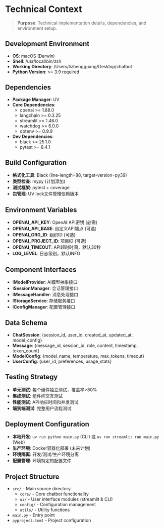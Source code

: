 # Technical Context

> **Purpose**: Technical implementation details, dependencies, and environment setup.

## Development Environment
- **OS**: macOS (Darwin)
- **Shell**: /usr/local/bin/zsh
- **Working Directory**: /Users/lizhengguang/Desktop/chatbot
- **Python Version**: >= 3.9 required

## Dependencies
- **Package Manager**: UV
- **Core Dependencies**:
  - openai >= 1.88.0
  - langchain >= 0.3.25
  - streamlit >= 1.46.0
  - watchdog >= 6.0.0
  - dotenv >= 0.9.9
- **Dev Dependencies**:
  - black >= 25.1.0
  - pytest >= 8.4.1

## Build Configuration
- **格式化工具**: Black (line-length=88, target-version=py39)
- **类型检查**: mypy (计划添加)
- **测试框架**: pytest + coverage
- **包管理**: UV lock文件管理依赖版本

## Environment Variables
- **OPENAI_API_KEY**: OpenAI API密钥 (必需)
- **OPENAI_API_BASE**: 自定义API端点 (可选)
- **OPENAI_ORG_ID**: 组织ID (可选)
- **OPENAI_PROJECT_ID**: 项目ID (可选)
- **OPENAI_TIMEOUT**: API超时时间，默认30秒
- **LOG_LEVEL**: 日志级别，默认INFO

## Component Interfaces
- **IModelProvider**: AI模型抽象接口
- **ISessionManager**: 会话管理接口
- **IMessageHandler**: 消息处理接口
- **IStorageService**: 存储服务接口
- **IConfigManager**: 配置管理接口

## Data Schema
- **ChatSession**: {session_id, user_id, created_at, updated_at, model_config}
- **Message**: {message_id, session_id, role, content, timestamp, token_count}
- **ModelConfig**: {model_name, temperature, max_tokens, timeout}
- **UserConfig**: {user_id, preferences, usage_stats}

## Testing Strategy
- **单元测试**: 每个组件独立测试，覆盖率>80%
- **集成测试**: 组件间交互测试
- **性能测试**: API响应时间和并发测试
- **端到端测试**: 完整用户流程测试

## Deployment Configuration
- **本地开发**: `uv run python main.py` (CLI) 或 `uv run streamlit run main.py` (Web)
- **生产环境**: Docker容器化部署 (未来计划)
- **环境隔离**: 开发/测试/生产环境分离
- **配置管理**: 环境特定的配置文件

## Project Structure
- `src/` - Main source directory
  - `core/` - Core chatbot functionality
  - `ui/` - User interface modules (streamlit & CLI)
  - `config/` - Configuration management
  - `utils/` - Utility functions
- `main.py` - Entry point
- `pyproject.toml` - Project configuration 